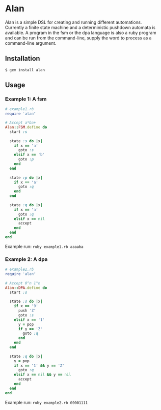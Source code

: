 # Alan

Alan is a simple DSL for creating and running different automations. Currently a finite state machine and a deterministic pushdown automata is available. A program in the fsm or the dpa language is also a ruby program and can be run from the command-line, supply the word to process as a command-line argument.

## Installation

    $ gem install alan

## Usage

### Example 1: A fsm

```ruby
# example1.rb
require 'alan'

# Accept a*ba+
Alan::FSM.define do
  start :s
  
  state :s do |x|
    if x == 'a'
      goto :s
    elsif x == 'b'
      goto :p
    end
  end
  
  state :p do |x|
    if x == 'a'
      goto :q
    end
  end
      
  state :q do |x|
    if x == 'a'
      goto :q
    elsif x == nil
      accept
    end
  end
end
```

Example run: `ruby example1.rb aaaaba`

### Example 2: A dpa

```ruby
# example2.rb
require 'alan'
    
# Accept 0^n 1^n
Alan::DPA.define do
  start :s
  
  state :s do |x|
    if x == '0'
      push 'Z'
      goto :s
    elsif x == '1'
      y = pop
      if y == 'Z'
        goto :q
      end
    end
  end
  
  state :q do |x|
    y = pop
    if x == '1' && y == 'Z'
      goto :q
    elsif x == nil && y == nil
      accept
    end
  end
end
```

Example run: `ruby example2.rb 00001111`
